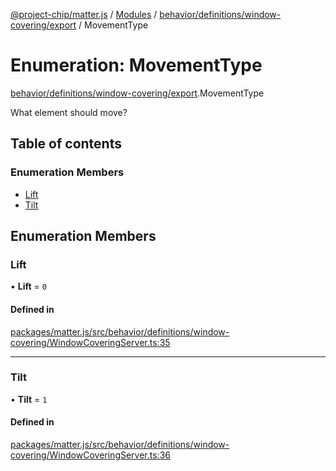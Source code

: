 [@project-chip/matter.js](../README.md) / [Modules](../modules.md) / [behavior/definitions/window-covering/export](../modules/behavior_definitions_window_covering_export.md) / MovementType

# Enumeration: MovementType

[behavior/definitions/window-covering/export](../modules/behavior_definitions_window_covering_export.md).MovementType

What element should move?

## Table of contents

### Enumeration Members

- [Lift](behavior_definitions_window_covering_export.MovementType.md#lift)
- [Tilt](behavior_definitions_window_covering_export.MovementType.md#tilt)

## Enumeration Members

### Lift

• **Lift** = ``0``

#### Defined in

[packages/matter.js/src/behavior/definitions/window-covering/WindowCoveringServer.ts:35](https://github.com/project-chip/matter.js/blob/6d3b6a5d957d88a9231d6ecab4bb41f8133112be/packages/matter.js/src/behavior/definitions/window-covering/WindowCoveringServer.ts#L35)

___

### Tilt

• **Tilt** = ``1``

#### Defined in

[packages/matter.js/src/behavior/definitions/window-covering/WindowCoveringServer.ts:36](https://github.com/project-chip/matter.js/blob/6d3b6a5d957d88a9231d6ecab4bb41f8133112be/packages/matter.js/src/behavior/definitions/window-covering/WindowCoveringServer.ts#L36)

